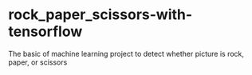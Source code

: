 # rock_paper_scissors-with-tensorflow
The basic of machine learning project to detect whether picture is rock, paper, or scissors
